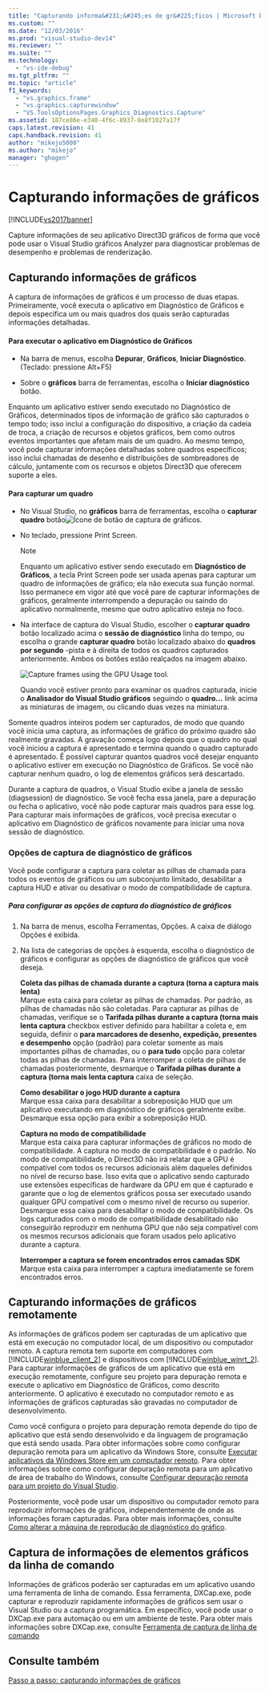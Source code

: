 ```yaml
---
title: "Capturando informa&#231;&#245;es de gr&#225;ficos | Microsoft Docs"
ms.custom: ""
ms.date: "12/03/2016"
ms.prod: "visual-studio-dev14"
ms.reviewer: ""
ms.suite: ""
ms.technology: 
  - "vs-ide-debug"
ms.tgt_pltfrm: ""
ms.topic: "article"
f1_keywords: 
  - "vs.graphics.frame"
  - "vs.graphics.capturewindow"
  - "VS.ToolsOptionsPages.Graphics_Diagnostics.Capture"
ms.assetid: 187ce86e-e340-4f6c-8937-8e8f1027a17f
caps.latest.revision: 41
caps.handback.revision: 41
author: "mikejo5000"
ms.author: "mikejo"
manager: "ghogen"
---
```

# Capturando informa&#231;&#245;es de gr&#225;ficos
[!INCLUDE[vs2017banner](../code-quality/includes/vs2017banner.md)]

Capture informações de seu aplicativo Direct3D gráficos de forma que você pode usar o Visual Studio gráficos Analyzer para diagnosticar problemas de desempenho e problemas de renderização.  
  
## Capturando informações de gráficos  
 A captura de informações de gráficos é um processo de duas etapas.  Primeiramente, você executa o aplicativo em Diagnóstico de Gráficos e depois especifica um ou mais quadros dos quais serão capturadas informações detalhadas.  
  
#### Para executar o aplicativo em Diagnóstico de Gráficos  
  
-   Na barra de menus, escolha **Depurar**, **Gráficos**, **Iniciar Diagnóstico**.  \(Teclado: pressione Alt\+F5\)  
  
-   Sobre o **gráficos** barra de ferramentas, escolha o **Iniciar diagnóstico** botão.  
  
 Enquanto um aplicativo estiver sendo executado no Diagnóstico de Gráficos, determinados tipos de informação de gráfico são capturados o tempo todo; isso inclui a configuração do dispositivo, a criação da cadeia de troca, a criação de recursos e objetos gráficos, bem como outros eventos importantes que afetam mais de um quadro.  Ao mesmo tempo, você pode capturar informações detalhadas sobre quadros específicos; isso inclui chamadas de desenho e distribuições de sombreadores de cálculo, juntamente com os recursos e objetos Direct3D que oferecem suporte a eles.  
  
#### Para capturar um quadro  
  
-   No Visual Studio, no **gráficos** barra de ferramentas, escolha o **capturar quadro** botão![Ícone de botão de captura de gráficos](~/docs/debugger/graphics/media/debuggingdirectxgraphics.png "DebuggingDirectXGraphics").  
  
-   No teclado, pressione Print Screen.  
  
    > [!NOTE]
    >  Enquanto um aplicativo estiver sendo executado em **Diagnóstico de Gráficos**, a tecla Print Screen pode ser usada apenas para capturar um quadro de informações de gráfico; ela não executa sua função normal.  Isso permanece em vigor até que você pare de capturar informações de gráficos, geralmente interrompendo a depuração ou saindo do aplicativo normalmente, mesmo que outro aplicativo esteja no foco.  
  
-   Na interface de captura do Visual Studio, escolher o **capturar quadro** botão localizado acima o **sessão de diagnóstico** linha do tempo, ou escolha o grande **capturar quadro** botão localizado abaixo do **quadros por segundo** \-pista e à direita de todos os quadros capturados anteriormente.  Ambos os botões estão realçados na imagem abaixo.  
  
     ![Capture frames using the GPU Usage tool.](../debugger/media/pix_gpu_usage_tool_capture_frame.png "pix\_gpu\_usage\_tool\_capture\_frame")  
  
     Quando você estiver pronto para examinar os quadros capturada, inicie o **Analisador do Visual Studio gráficos** seguindo o **quadro...** link acima as miniaturas de imagem, ou clicando duas vezes na miniatura.  
  
 Somente quadros inteiros podem ser capturados, de modo que quando você inicia uma captura, as informações de gráfico do próximo quadro são realmente gravadas.  A gravação começa logo depois que o quadro no qual você iniciou a captura é apresentado e termina quando o quadro capturado é apresentado.  É possível capturar quantos quadros você desejar enquanto o aplicativo estiver em execução no Diagnóstico de Gráficos.  Se você não capturar nenhum quadro, o log de elementos gráficos será descartado.  
  
 Durante a captura de quadros, o Visual Studio exibe a janela de sessão \(diagsession\) de diagnóstico.  Se você fecha essa janela, pare a depuração ou fecha o aplicativo, você não pode capturar mais quadros para esse log.  Para capturar mais informações de gráficos, você precisa executar o aplicativo em Diagnóstico de gráficos novamente para iniciar uma nova sessão de diagnóstico.  
  
### Opções de captura de diagnóstico de gráficos  
 Você pode configurar a captura para coletar as pilhas de chamada para todos os eventos de gráficos ou um subconjunto limitado, desabilitar a captura HUD e ativar ou desativar o modo de compatibilidade de captura.  
  
##### Para configurar as opções de captura do diagnóstico de gráficos  
  
1.  Na barra de menus, escolha Ferramentas, Opções.  A caixa de diálogo Opções é exibida.  
  
2.  Na lista de categorias de opções à esquerda, escolha o diagnóstico de gráficos e configurar as opções de diagnóstico de gráficos que você deseja.  
  
     **Coleta das pilhas de chamada durante a captura \(torna a captura mais lenta\)**  
     Marque esta caixa para coletar as pilhas de chamadas.  Por padrão, as pilhas de chamadas não são coletadas.  Para capturar as pilhas de chamadas, verifique se o **Tarifada pilhas durante a captura \(torna mais lenta captura** checkbox estiver definido para habilitar a coleta e, em seguida, definir o **para marcadores de desenho, expedição, presentes e desempenho** opção \(padrão\) para coletar somente as mais importantes pilhas de chamadas, ou o **para tudo** opção para coletar todas as pilhas de chamadas.  Para interromper a coleta de pilhas de chamadas posteriormente, desmarque o **Tarifada pilhas durante a captura \(torna mais lenta captura** caixa de seleção.  
  
     **Como desabilitar o jogo HUD durante a captura**  
     Marque essa caixa para desabilitar a sobreposição HUD que um aplicativo executando em diagnóstico de gráficos geralmente exibe.  Desmarque essa opção para exibir a sobreposição HUD.  
  
     **Captura no modo de compatibilidade**  
     Marque esta caixa para capturar informações de gráficos no modo de compatibilidade.  A captura no modo de compatibilidade é o padrão.  No modo de compatibilidade, o Direct3D não irá relatar que a GPU é compatível com todos os recursos adicionais além daqueles definidos no nível de recurso base.  Isso evita que o aplicativo sendo capturado use extensões específicas de hardware da GPU em que é capturado e garante que o log de elementos gráficos possa ser executado usando qualquer GPU compatível com o mesmo nível de recurso ou superior.  Desmarque essa caixa para desabilitar o modo de compatibilidade. Os logs capturados com o modo de compatibilidade desabilitado não conseguirão reproduzir em nenhuma GPU que não seja compatível com os mesmos recursos adicionais que foram usados pelo aplicativo durante a captura.  
  
     **Interromper a captura se forem encontrados erros camadas SDK**  
     Marque esta caixa para interromper a captura imediatamente se forem encontrados erros.  
  
## Capturando informações de gráficos remotamente  
 As informações de gráficos podem ser capturadas de um aplicativo que está em execução no computador local, de um dispositivo ou computador remoto.  A captura remota tem suporte em computadores com [!INCLUDE[winblue_client_2](../debugger/includes/winblue_client_2_md.md)] e dispositivos com [!INCLUDE[winblue_winrt_2](../debugger/includes/winblue_winrt_2_md.md)].  Para capturar informações de gráficos de um aplicativo que está em execução remotamente, configure seu projeto para depuração remota e execute o aplicativo em Diagnóstico de Gráficos, como descrito anteriormente.  O aplicativo é executado no computador remoto e as informações de gráficos capturadas são gravadas no computador de desenvolvimento.  
  
 Como você configura o projeto para depuração remota depende do tipo de aplicativo que está sendo desenvolvido e da linguagem de programação que está sendo usada.  Para obter informações sobre como configurar depuração remota para um aplicativo da Windows Store, consulte [Executar aplicativos da Windows Store em um computador remoto](../debugger/run-windows-store-apps-on-a-remote-machine.md).  Para obter informações sobre como configurar depuração remota para um aplicativo de área de trabalho do Windows, consulte [Configurar depuração remota para um projeto do Visual Studio](../Topic/Set%20Up%20Remote%20Debugging%20for%20a%20Visual%20Studio%20Project.md).  
  
 Posteriormente, você pode usar um dispositivo ou computador remoto para reproduzir informações de gráficos, independentemente de onde as informações foram capturadas.  Para obter mais informações, consulte [Como alterar a máquina de reprodução de diagnóstico do gráfico](../debugger/how-to-change-the-graphics-diagnostics-playback-machine.md).  
  
## Captura de informações de elementos gráficos da linha de comando  
 Informações de gráficos poderão ser capturadas em um aplicativo usando uma ferramenta de linha de comando.  Essa ferramenta, DXCap.exe, pode capturar e reproduzir rapidamente informações de gráficos sem usar o Visual Studio ou a captura programática.  Em específico, você pode usar o DXCap.exe para automação ou em um ambiente de teste.  Para obter mais informações sobre DXCap.exe, consulte [Ferramenta de captura de linha de comando](../debugger/command-line-capture-tool.md)  
  
## Consulte também  
 [Passo a passo: capturando informações de gráficos](../debugger/walkthrough-capturing-graphics-information.md)